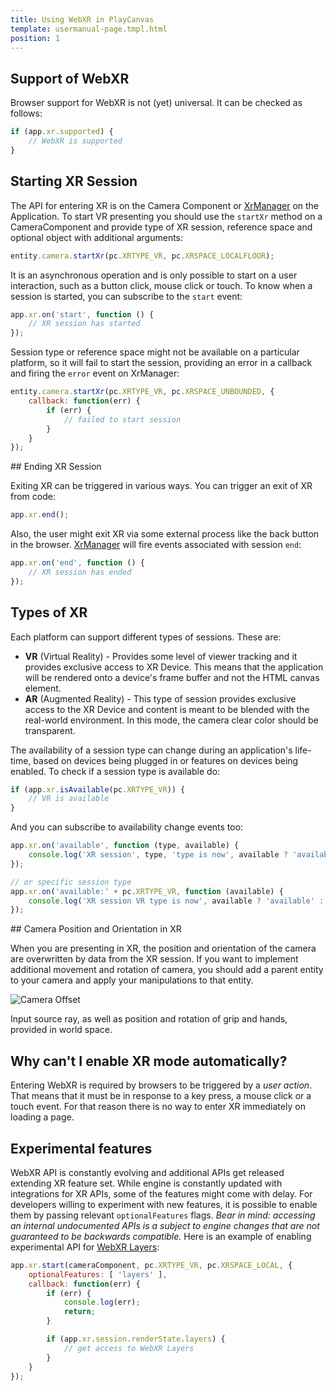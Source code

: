 ```yaml
---
title: Using WebXR in PlayCanvas
template: usermanual-page.tmpl.html
position: 1
---
```


## Support of WebXR

Browser support for WebXR is not (yet) universal. It can be checked as follows:

```javascript
if (app.xr.supported) {
    // WebXR is supported
}
```

## Starting XR Session

The API for entering XR is on the Camera Component or [XrManager][2] on the Application. To start VR presenting you should use the `startXr` method on a CameraComponent and provide type of XR session, reference space and optional object with additional arguments:

```javascript
entity.camera.startXr(pc.XRTYPE_VR, pc.XRSPACE_LOCALFLOOR);
```

It is an asynchronous operation and is only possible to start on a user interaction, such as a button click, mouse click or touch. To know when a session is started, you can subscribe to the `start` event:

```javascript
app.xr.on('start', function () {
    // XR session has started
});
```

Session type or reference space might not be available on a particular platform, so it will fail to start the session, providing an error in a callback and firing the `error` event on XrManager:

```javascript
entity.camera.startXr(pc.XRTYPE_VR, pc.XRSPACE_UNBOUNDED, {
    callback: function(err) {
        if (err) {
            // failed to start session
        }
    }
});
```

## Ending XR Session

Exiting XR can be triggered in various ways. You can trigger an exit of XR from code:

```javascript
app.xr.end();
```

Also, the user might exit XR via some external process like the back button in the browser. [XrManager][2] will fire events associated with session `end`:

```javascript
app.xr.on('end', function () {
    // XR session has ended
});
```

## Types of XR

Each platform can support different types of sessions. These are:

 * **VR** (Virtual Reality) - Provides some level of viewer tracking and it provides exclusive access to XR Device. This means that the application will be rendered onto a device's frame buffer and not the HTML canvas element.
 * **AR** (Augmented Reality) - This type of session provides exclusive access to the XR Device and content is meant to be blended with the real-world environment. In this mode, the camera clear color should be transparent.

The availability of a session type can change during an application's life-time, based on devices being plugged in or features on devices being enabled. To check if a session type is available do:

```javascript
if (app.xr.isAvailable(pc.XRTYPE_VR)) {
    // VR is available
}
```

And you can subscribe to availability change events too:

```javascript
app.xr.on('available', function (type, available) {
    console.log('XR session', type, 'type is now', available ? 'available' : 'unavailable');
});

// or specific session type
app.xr.on('available:' + pc.XRTYPE_VR, function (available) {
    console.log('XR session VR type is now', available ? 'available' : 'unavailable');
});
```

## Camera Position and Orientation in XR

When you are presenting in XR, the position and orientation of the camera are overwritten by data from the XR session. If you want to implement additional movement and rotation of camera, you should add a parent entity to your camera and apply your manipulations to that entity.

![Camera Offset][1]

Input source ray, as well as position and rotation of grip and hands, provided in world space.

## Why can't I enable XR mode automatically?

Entering WebXR is required by browsers to be triggered by a *user action*. That means that it must be in response to a key press, a mouse click or a touch event. For that reason there is no way to enter XR immediately on loading a page.

## Experimental features

WebXR API is constantly evolving and additional APIs get released extending XR feature set. While engine is constantly updated with integrations for XR APIs, some of the features might come with delay. For developers willing to experiment with new features, it is possible to enable them by passing relevant `optionalFeatures` flags. *Bear in mind: accessing an internal undocumented APIs is a subject to engine changes that are not guaranteed to be backwards compatible.* Here is an example of enabling experimental API for [WebXR Layers][3]:

```javascript
app.xr.start(cameraComponent, pc.XRTYPE_VR, pc.XRSPACE_LOCAL, {
    optionalFeatures: [ 'layers' ],
    callback: function(err) {
        if (err) {
            console.log(err);
            return;
        }

        if (app.xr.session.renderState.layers) {
            // get access to WebXR Layers
        }
    }
});
```

[1]: /images/user-manual/vr/using-webvr/camera-offset.jpg
[2]: /api/pc.XrManager.html
[3]: https://immersive-web.github.io/layers/

